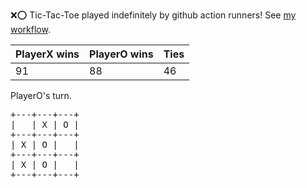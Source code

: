 :x::o: Tic-Tac-Toe played indefinitely by github action runners! See [my workflow](.github/workflows/play.yaml).

|PlayerX wins|PlayerO wins|Ties|
|-|-|-|
|91|88|46|

PlayerO's turn.

<pre>
+---+---+---+
|   | X | O |
+---+---+---+
| X | O |   |
+---+---+---+
| X | O |   |
+---+---+---+
</pre>